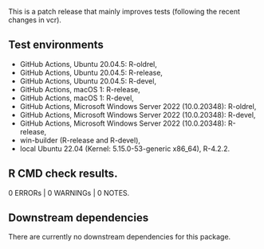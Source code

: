 This is a patch release that mainly improves tests (following the recent changes 
in vcr). 


## Test environments

* GitHub Actions, Ubuntu 20.04.5: R-oldrel,
* GitHub Actions, Ubuntu 20.04.5: R-release,
* GitHub Actions, Ubuntu 20.04.5: R-devel,
* GitHub Actions, macOS 1: R-release,
* GitHub Actions, macOS 1: R-devel,
* GitHub Actions, Microsoft Windows Server 2022 (10.0.20348): R-oldrel,
* GitHub Actions, Microsoft Windows Server 2022 (10.0.20348): R-devel,
* GitHub Actions, Microsoft Windows Server 2022 (10.0.20348): R-release,
* win-builder (R-release and R-devel),
* local Ubuntu 22.04 (Kernel: 5.15.0-53-generic x86_64), R-4.2.2.


## R CMD check results.

0 ERRORs | 0 WARNINGs | 0 NOTES.


## Downstream dependencies

There are currently no downstream dependencies for this package.